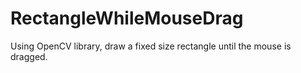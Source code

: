 # RectangleWhileMouseDrag
Using OpenCV library, draw a fixed size rectangle until the mouse is dragged. 
